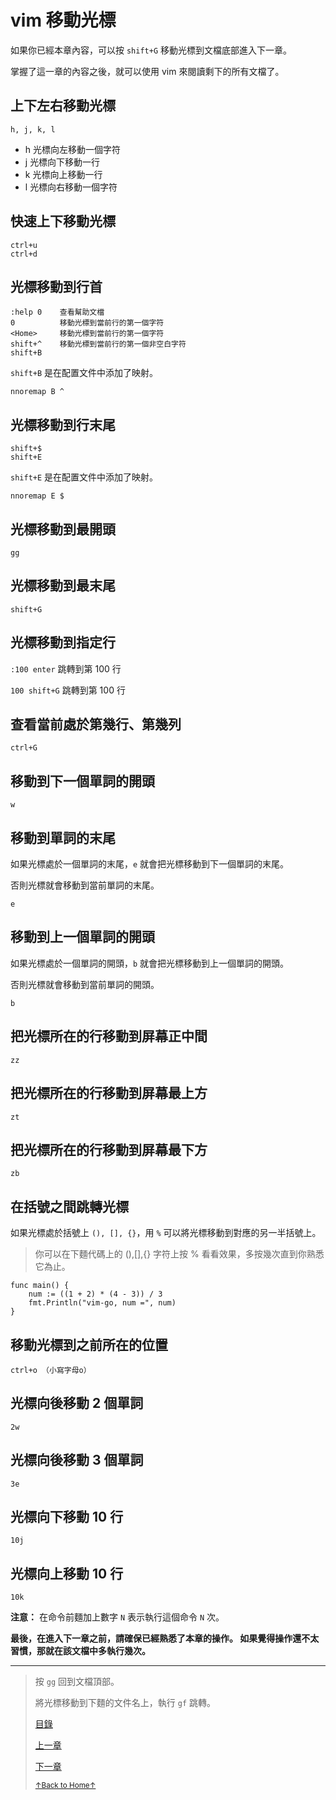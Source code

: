 # vim 移動光標

如果你已經本章內容，可以按 `shift+G` 移動光標到文檔底部進入下一章。

掌握了這一章的內容之後，就可以使用 vim 來閱讀剩下的所有文檔了。

## 上下左右移動光標

```
h, j, k, l
```

* h 光標向左移動一個字符
* j 光標向下移動一行
* k 光標向上移動一行
* l 光標向右移動一個字符

## 快速上下移動光標

```
ctrl+u
ctrl+d
```

## 光標移動到行首

```
:help 0    查看幫助文檔
0          移動光標到當前行的第一個字符
<Home>     移動光標到當前行的第一個字符
shift+^    移動光標到當前行的第一個非空白字符
shift+B
```

`shift+B` 是在配置文件中添加了映射。

```
nnoremap B ^
```

## 光標移動到行末尾

```
shift+$
shift+E
```

`shift+E` 是在配置文件中添加了映射。

```
nnoremap E $
```

## 光標移動到最開頭

```
gg
```

## 光標移動到最末尾

```
shift+G
```

## 光標移動到指定行

`:100 enter` 跳轉到第 100 行

`100 shift+G` 跳轉到第 100 行

## 查看當前處於第幾行、第幾列

```
ctrl+G
```

## 移動到下一個單詞的開頭

```
w
```

## 移動到單詞的末尾

如果光標處於一個單詞的末尾，`e` 就會把光標移動到下一個單詞的末尾。

否則光標就會移動到當前單詞的末尾。

```
e
```

## 移動到上一個單詞的開頭

如果光標處於一個單詞的開頭，`b` 就會把光標移動到上一個單詞的開頭。

否則光標就會移動到當前單詞的開頭。

```
b
```

## 把光標所在的行移動到屏幕正中間

```
zz
```

## 把光標所在的行移動到屏幕最上方

```
zt
```

## 把光標所在的行移動到屏幕最下方

```
zb
```

## 在括號之間跳轉光標

如果光標處於括號上 `(), [], {}`，用 `%` 可以將光標移動到對應的另一半括號上。

> 你可以在下麵代碼上的 (),[],{} 字符上按 % 看看效果，多按幾次直到你熟悉它為止。

```
func main() {
	num := ((1 + 2) * (4 - 3)) / 3
	fmt.Println("vim-go, num =", num)
}
```

## 移動光標到之前所在的位置

```
ctrl+o （小寫字母o）
```

## 光標向後移動 2 個單詞

```
2w
```

## 光標向後移動 3 個單詞

```
3e
```

## 光標向下移動 10 行

```
10j
```

## 光標向上移動 10 行

```
10k
```

**注意：** 在命令前麵加上數字 `N` 表示執行這個命令 `N` 次。

**最後，在進入下一章之前，請確保已經熟悉了本章的操作。
如果覺得操作還不太習慣，那就在該文檔中多執行幾次。**

* * *

> 按 `gg` 回到文檔頂部。
>
> 將光標移動到下麵的文件名上，執行 `gf` 跳轉。
>
> [目錄](README.md)
>
> [上一章](README_vim_1.1_open_close.md)
>
> [下一章](README_vim_1.3_search.md)
>
> <a href='https://github.com/MDGSF/MyVim'><small>↑Back to Home↑</small></a>

